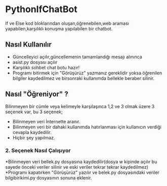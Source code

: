# PythonIfChatBot
If ve Else kod bloklarından oluşan,öğrenebilen,web araması yapabilen,karşılıklı konuşma yapılabilen bir chatbot. 


## Nasıl Kullanılır
* Güncelleyici açılır,güncellemenin tamamlandığı mesajı alınınca
* asist.py dosyası açılır
* Karşılıklı sohbet chat botu hazır!
* Programı bitirmek için "Görüşürüz" yazmanız gereklidir yoksa öğrenilen bilgiler kaydedilmez ve birsonraki kullanımda bellekle beraber silinir.


## Nasıl "Öğreniyor" ?
Bilinmeyen bir cümle veya kelimeyle karşılaşınca 1,2 ve 3 olmak üzere 3 seçenek var, bu 3 seçenek;
* Bilinmeyen veri İnternette aranır.
* Bilinmeyen veri bir dahaki kullanımda hatırlanması için kullanıcın verdiği cevapla kaydedilir.
* Hiçbir şey yapılmaz.

### 2. Seçenek Nasıl Çalışıyor
*Bilinmeyen veri bellek.py dosyasına kaydedilir(dosya w kipinde açılır bu sayede önceki veriler silinir ve eski veriler tekrar tekrar kaydedilmez)
*Programı kapatırken "Görüşürüz" yazılır ve belek.py dosyasındaki veriler bilgibirikimi.py dosyasının sonuna eklenir.
